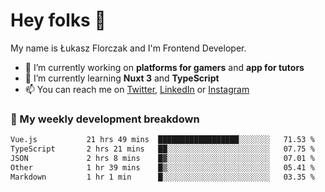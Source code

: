 # Hey folks 👋

My name is Łukasz Florczak and I'm Frontend Developer. 

- 🔭 I’m currently working on **platforms for gamers** and **app for tutors**
- 🌱 I’m currently learning **Nuxt 3** and **TypeScript**
- 📫 You can reach me on [Twitter](https://twitter.com/lukaszflorczak), [LinkedIn](https://pl.linkedin.com/in/lukasz-florczak) or [Instagram](https://instagram.com/lukaszflorczak)


### 🧮 My weekly development breakdown

<!--START_SECTION:waka-->

```txt
Vue.js           21 hrs 49 mins  ██████████████████░░░░░░░   71.53 %
TypeScript       2 hrs 21 mins   ██░░░░░░░░░░░░░░░░░░░░░░░   07.75 %
JSON             2 hrs 8 mins    █▓░░░░░░░░░░░░░░░░░░░░░░░   07.01 %
Other            1 hr 39 mins    █▒░░░░░░░░░░░░░░░░░░░░░░░   05.41 %
Markdown         1 hr 1 min      █░░░░░░░░░░░░░░░░░░░░░░░░   03.35 %
```

<!--END_SECTION:waka-->

<!--
**lukaszflorczak/lukaszflorczak** is a ✨ _special_ ✨ repository because its `README.md` (this file) appears on your GitHub profile.

Here are some ideas to get you started:

- 🔭 I’m currently working on ...
- 🌱 I’m currently learning ...
- 👯 I’m looking to collaborate on ...
- 🤔 I’m looking for help with ...
- 💬 Ask me about ...
- 📫 How to reach me: ...
- 😄 Pronouns: ...
- ⚡ Fun fact: ...
-->
